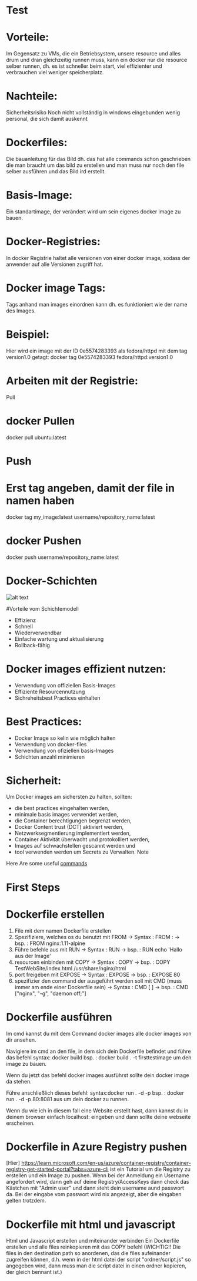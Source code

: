 # Test
# Vorteile:
Im Gegensatz zu VMs, die ein Betriebsystem, unsere resource und alles drum und dran gleichzeitig runnen muss, kann ein docker nur die resource selber runnen, dh. es ist
schneller beim start,
viel effizienter
und verbrauchen viel weniger speicherplatz.
# Nachteile:
Sicherheitsrisiko
Noch nicht vollständig in windows eingebunden
wenig personal, die sich damit auskennt
# Dockerfiles:
Die bauanleitung für das Bild dh. das hat alle commands schon geschrieben die man braucht um das bild zu erstellen und man muss nur noch den file selber ausführen und das Bild ird erstellt.

# Basis-Image:
Ein standartimage, der verändert wird um sein eigenes docker image zu bauen.

# Docker-Registries:
In docker Registrie haltet alle versionen von einer docker image, sodass der anwender auf alle Versionen zugriff hat.

# Docker image Tags:
Tags anhand man images einordnen kann dh. es funktioniert wie der name des Images.

# Beispiel:
Hier wird ein image mit der ID 0e5574283393 als fedora/httpd mit dem tag version1.0 getagt:
docker tag 0e5574283393 fedora/httpd:version1.0
# Arbeiten mit der Registrie:
Pull
# docker Pullen
docker pull ubuntu:latest
# Push
# Erst tag angeben, damit der file in namen haben 
docker tag my_image:latest username/repository_name:latest
# docker Pushen
docker push username/repository_name:latest
# Docker-Schichten
![alt text](image.png)

#Vorteile vom Schichtemodell
- Effizienz
- Schnell
- Wiederverwendbar
- Einfache wartung und aktualisierung
- Rollback-fähig
# Docker images effizient nutzen:
- Verwendung von offiziellen Basis-Images
- Effiziente Resourcennutzung
- Sichreheitsbest Practices einhalten
# Best Practices:
- Docker Image so kelin wie möglich halten
- Verwendung von docker-files
- Verwendung von ofiziellen basis-Images
- Schichten anzahl minimieren
# Sicherheit:
Um Docker images am sichersten zu halten, sollten:

- die best practices eingehalten werden,
- minimale basis images verwendet werden,
- die Container berechtigungen begrenzt werden,
- Docker Content trust (DCT) aktiviert werden,
- Netzwerksegmentierung implementiert werden,
- Container Aktivität überwacht und protokolliert werden,
- Images auf schwachstellen gescannt werden und
- tool verwenden werden um Secrets zu Verwalten.
Note

Here Are some useful [commands](https://docs.docker.com/get-started/docker_cheatsheet.pdf)

# First Steps
# Dockerfile erstellen
1. File mit dem namen Dockerfile erstellen
2. Spezifiziere, welches os du benutzt mit FROM -> Syntax : FROM <name>:<version> -> bsp. : FROM nginx:1.11-alpine
3. Führe befehle aus mit RUN -> Syntax : RUN <befehl> -> bsp. : RUN echo 'Hallo aus der Image'
4. resourcen einbinden mit COPY -> Syntax : COPY <pfad der resource> <pfad an dem die resource ankommen soll> -> bsp. : COPY TestWebSite/index.html /usr/share/nginx/html
5. port freigeben mit EXPOSE -> Syntax : EXPOSE <port nummer> -> bsp. : EXPOSE 80
6. spezifizier den command der ausgeführt werden soll mit CMD (muss immer am ende einer Dockerfile sein) -> Syntax : CMD [<executable> <param>] -> bsp. : CMD ["nginx", "-g", "daemon off;"]
# Dockerfile ausführen
Im cmd kannst du mit dem Command docker images alle docker images von dir ansehen.

Navigiere im cmd an den file, in dem sich dein Dockerfile befindet und führe das befehl syntax: docker build <pfad> <tag> bsp. : docker build . -t firsttestimage um den image zu bauen.

Wenn du jetzt das befehl docker images ausführst sollte dein docker image da stehen.

Führe anschließlich dieses befehl: syntax:docker run . -d -p <angegebener port:port> <tag> bsp. : docker run . -d -p 80:8081 aus um dein docker zu runnen.

Wenn du wie ich in diesem fall eine Website erstellt hast, dann kannst du in deinem browser einfach localhost:<dein port> eingeben und dann sollte deine webseite erscheinen.

# Dockerfile in Azure Registry pushen
[Hier] https://learn.microsoft.com/en-us/azure/container-registry/container-registry-get-started-portal?tabs=azure-cli ist ein Tutorial um die Registry zu erstellen und ein Image zu pushen. Wenn bei der Anmeldung ein Username angefordert wird, dann geh auf deine Registry/AccessKeys dann check das Kästchen mit "Admin user" und dann steht dein username aund passwort da. Bei der eingabe vom passwort wird nix angezeigt, aber die eingaben gelten trotzdem.

# Dockerfile mit html und javascript
Html und Javascript erstellen und miteinander verbinden
Ein Dockerfile erstellen und alle files reinkopieren mit das COPY befehl (WICHTIG!! Die files in den destination path so anordenen, das die files aufeinander zugreifen können, d.h. wenn in der html datei der script "ordner/script.js" so angegeben wird, dann muss man die script datei in einen ordner kopieren, der gleich bennant ist.)